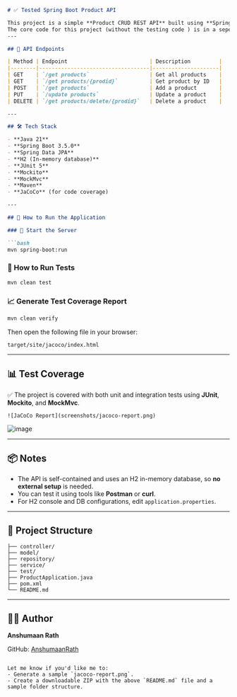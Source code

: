 
````markdown
# ✅ Tested Spring Boot Product API

This project is a simple **Product CRUD REST API** built using **Spring Boot**. It includes **unit tests**, **integration tests**, and **test coverage analysis** using **JaCoCo**.
The core code for this project (without the testing code ) is in a seperate repository.
---

## 🔌 API Endpoints

| Method | Endpoint                          | Description         |
|--------|-----------------------------------|---------------------|
| GET    | `/get products`                   | Get all products    |
| GET    | `/get products/{prodid}`          | Get product by ID   |
| POST   | `/get products`                   | Add a product       |
| PUT    | `/update products`                | Update a product    |
| DELETE | `/get products/delete/{prodid}`   | Delete a product    |

---

## 🛠 Tech Stack

- **Java 21**
- **Spring Boot 3.5.0**
- **Spring Data JPA**
- **H2 (In-memory database)**
- **JUnit 5**
- **Mockito**
- **MockMvc**
- **Maven**
- **JaCoCo** (for code coverage)

---

## 🚀 How to Run the Application

### 🔧 Start the Server

```bash
mvn spring-boot:run
````

### 🧪 How to Run Tests

```bash
mvn clean test
```

### 📈 Generate Test Coverage Report

```bash
mvn clean verify
```

Then open the following file in your browser:

```
target/site/jacoco/index.html
```

---

## 📊 Test Coverage

✅ The project is covered with both unit and integration tests using **JUnit**, **Mockito**, and **MockMvc**.





```
![JaCoCo Report](screenshots/jacoco-report.png)
```
![image](https://github.com/user-attachments/assets/120e1edc-b666-4038-a825-8bbaf83582fe)

---

## 📦 Notes

* The API is self-contained and uses an H2 in-memory database, so **no external setup** is needed.
* You can test it using tools like **Postman** or **curl**.
* For H2 console and DB configurations, edit `application.properties`.

---

## 📁 Project Structure

```
├── controller/
├── model/
├── repository/
├── service/
├── test/
├── ProductApplication.java
├── pom.xml
└── README.md
```

---

## 👨‍💻 Author

**Anshumaan Rath**

GitHub: [AnshumaanRath](https://github.com/AnshumaanRath)

```

Let me know if you'd like me to:
- Generate a sample `jacoco-report.png`.
- Create a downloadable ZIP with the above `README.md` file and a sample folder structure.
```
